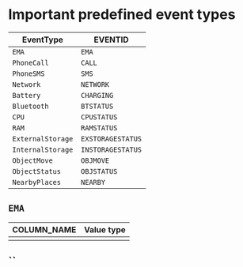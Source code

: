# Important predefined event types

| EventType | EVENTID |
| --- | --- |
| `EMA` | `EMA` |
| `PhoneCall` | `CALL` |
| `PhoneSMS` | `SMS` |
| `Network` | `NETWORK` |
| `Battery` | `CHARGING` |
| `Bluetooth` | `BTSTATUS` |
| `CPU` | `CPUSTATUS` |
| `RAM` | `RAMSTATUS` |
| `ExternalStorage` | `EXSTORAGESTATUS` |
| `InternalStorage` | `INSTORAGESTATUS` |
| `ObjectMove` | `OBJMOVE` |
| `ObjectStatus` | `OBJSTATUS` |
| `NearbyPlaces` | `NEARBY` |


## `EMA`

| COLUMN_NAME | Value type |
| --- | --- |
| | |

## ``